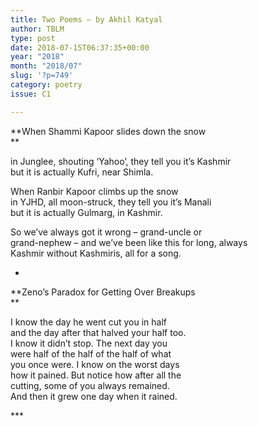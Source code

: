 ```yaml
---
title: Two Poems – by Akhil Katyal
author: TBLM
type: post
date: 2018-07-15T06:37:35+00:00
year: "2018"
month: "2018/07"
slug: '?p=749'
category: poetry
issue: C1

---
```

**When Shammi Kapoor slides down the snow  
** 

in Junglee, shouting &#8216;Yahoo&#8217;, they tell you it&#8217;s Kashmir  
but it is actually Kufri, near Shimla.

When Ranbir Kapoor climbs up the snow  
in YJHD, all moon-struck, they tell you it&#8217;s Manali  
but it is actually Gulmarg, in Kashmir.

So we&#8217;ve always got it wrong &#8211; grand-uncle or  
grand-nephew &#8211; and we&#8217;ve been like this for long, always  
Kashmir without Kashmiris, all for a song.

*

**Zeno’s Paradox for Getting Over Breakups  
** 

I know the day he went cut you in half  
and the day after that halved your half too.  
I know it didn’t stop. The next day you  
were half of the half of the half of what  
you once were. I know on the worst days  
how it pained. But notice how after all the  
cutting, some of you always remained.  
And then it grew one day when it rained.

\***
